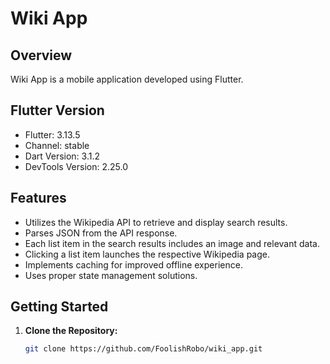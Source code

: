 # Wiki App

## Overview

Wiki App is a mobile application developed using Flutter.

## Flutter Version

- Flutter: 3.13.5
- Channel: stable
- Dart Version: 3.1.2
- DevTools Version: 2.25.0

## Features

- Utilizes the Wikipedia API to retrieve and display search results.
- Parses JSON from the API response.
- Each list item in the search results includes an image and relevant data.
- Clicking a list item launches the respective Wikipedia page.
- Implements caching for improved offline experience.
- Uses proper state management solutions.

## Getting Started

1. **Clone the Repository:**

   ```bash
   git clone https://github.com/FoolishRobo/wiki_app.git
